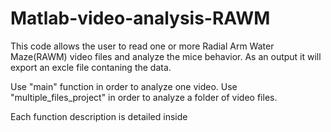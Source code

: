 # Matlab-video-analysis-RAWM
This code allows the user to read one or more Radial Arm Water Maze(RAWM) video files and analyze
the mice behavior.
As an output it will export an excle file contaning the data.

Use "main" function in order to analyze one video.
Use "multiple_files_project" in order to analyze a folder of video files.

Each function description is detailed inside
